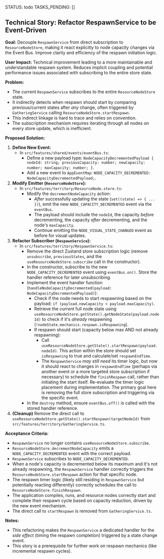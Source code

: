 STATUS: todo
TASKS_PENDING: []
## Technical Story: Refactor RespawnService to be Event-Driven

**Goal:** Decouple `RespawnService` from direct subscription to `ResourceNodeStore`, making it react explicitly to node capacity changes via the Event Bus. Improve clarity and efficiency of the respawn initiation logic.

**User Impact:** Technical improvement leading to a more maintainable and understandable respawn system. Reduces implicit coupling and potential performance issues associated with subscribing to the entire store state.

**Problem:**
*   The current `RespawnService` subscribes to the entire `ResourceNodeStore` state.
*   It indirectly detects when respawn should start by comparing previous/current states after *any* change, often triggered by `GatheringService` calling `ResourceNodeStore.startRespawn`.
*   This indirect linkage is hard to trace and relies on convention.
*   The subscription mechanism requires iterating through all nodes on every store update, which is inefficient.

**Proposed Solution:**

1.  **Define New Event:**
    *   In `src/features/shared/events/eventBus.ts`:
        *   Define a new payload type: `NodeCapacityDecrementedPayload { nodeId: string; previousCapacity: number; newCapacity: number; maxCapacity: number; }`.
        *   Add a new event to `AppEventMap`: `NODE_CAPACITY_DECREMENTED: NodeCapacityDecrementedPayload;`.
2.  **Modify Emitter (`ResourceNodeStore`):**
    *   In `src/features/territory/ResourceNode.store.ts`:
        *   Modify the `decrementNodeCapacity` action:
            *   *After* successfully updating the state (`set((state) => { ... })`), emit the new `NODE_CAPACITY_DECREMENTED` event via the `eventBus`.
            *   The payload should include the `nodeId`, the capacity *before* decrementing, the capacity *after* decrementing, and the node's `maxCapacity`.
            *   Continue emitting the `NODE_VISUAL_STATE_CHANGED` event as before for visual updates.
3.  **Refactor Subscriber (`RespawnService`):**
    *   In `src/features/territory/RespawnService.ts`:
        *   Remove the direct Zustand store subscription logic (remove `unsubscribe`, `previousStates`, and the `useResourceNodeStore.subscribe` call in the constructor).
        *   In the constructor, subscribe to the new `NODE_CAPACITY_DECREMENTED` event using `eventBus.on()`. Store the handler reference for later unsubscribing.
        *   Implement the event handler function (`handleNodeCapacityDecremented(payload: NodeCapacityDecrementedPayload)`):
            *   Check if the node needs to start respawning based on the payload: `if (payload.newCapacity < payload.maxCapacity)`.
            *   Retrieve the *current* full node state using `useResourceNodeStore.getState().getNodeState(payload.nodeId)` to check if it's *already* respawning (`!nodeState.mechanics.respawn.isRespawning`).
            *   If respawn should start (capacity below max AND not already respawning):
                *   Call `useResourceNodeStore.getState().startRespawn(payload.nodeId)`. This action within the store should set `isRespawning` to true and calculate/set `respawnEndTime`.
                *   The `RespawnService` *may still need* its timer logic, but now it should react to changes in `respawnEndTime` (perhaps via another event or a more targeted store subscription if necessary) to schedule the `finishRespawn` call, rather than initiating the start itself. Re-evaluate the timer logic placement during implementation. The primary goal here is removing the full store subscription and triggering via the specific event.
        *   In the `destroy` method, ensure `eventBus.off()` is called with the stored handler reference.
4.  **(Cleanup)** Remove the direct call to `useResourceNodeStore.getState().startRespawn(targetNodeId)` from `src/features/territory/GatheringService.ts`.

**Acceptance Criteria:**

*   `RespawnService` no longer contains `useResourceNodeStore.subscribe`.
*   `ResourceNodeStore.decrementNodeCapacity` emits a `NODE_CAPACITY_DECREMENTED` event with the correct payload.
*   `RespawnService` subscribes to `NODE_CAPACITY_DECREMENTED`.
*   When a node's capacity is decremented below its maximum and it's not already respawning, the `RespawnService` handler correctly triggers the `ResourceNodeStore.startRespawn` action for that specific node.
*   The respawn timer logic (likely still residing in `RespawnService` but potentially reacting differently) correctly schedules the call to `ResourceNodeStore.finishRespawn`.
*   The application compiles, runs, and resource nodes correctly start and complete their respawn cycle based on capacity reduction, driven by the new event mechanism.
*   The direct call to `startRespawn` is removed from `GatheringService.ts`.

**Notes:**

*   This refactoring makes the `RespawnService` a dedicated handler for the *side effect* (timing the respawn completion) triggered by a state change event.
*   This story is a prerequisite for further work on respawn mechanics (like incremental respawn cycles).